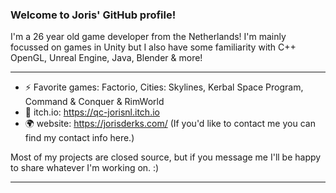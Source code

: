 ### Welcome to Joris' GitHub profile!
I'm a 26 year old game developer from the Netherlands!
I'm mainly focussed on games in Unity but I also have some familiarity with C++ OpenGL, Unreal Engine, Java, Blender & more!

---

- ⚡ Favorite games: Factorio, Cities: Skylines, Kerbal Space Program, Command & Conquer & RimWorld
- 🏪 itch.io: https://qc-jorisnl.itch.io
- 🌍 website: https://jorisderks.com/ (If you'd like to contact me you can find my contact info here.)

Most of my projects are closed source, but if you message me I'll be happy to share whatever I'm working on. :)

---
